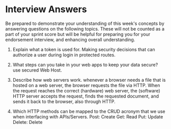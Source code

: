 # Interview Answers
Be prepared to demonstrate your understanding of this week's concepts by answering questions on the following topics. These will not be counted as a part of your sprint score but will be helpful for preparing you for your endorsement interview, and enhancing overall understanding.


1. Explain what a token is used for.
 Making security decisions that can authorize a user during login in protected routes.

2. What steps can you take in your web apps to keep your data secure?
use secured Web Host.

3. Describe how web servers work.
whenever a browser needs a file that is hosted on a web server, the browser requests the file via HTTP. When the request reaches the correct (hardware) web server, the (software) HTTP server accepts the request, finds the requested document, and sends it back to the browser, also through HTTP.

4. Which HTTP methods can be mapped to the CRUD acronym that we use when interfacing with APIs/Servers.
Post: Create Get: Read Put: Update Delete: Delete